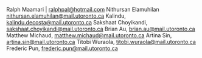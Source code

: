 Ralph Maamari | ralphpal@hotmail.com
Nithursan Elamuhilan nithursan.elamuhilan@mail.utoronto.ca
Kalindu, kalindu.decosta@mail.utoronto.ca
Sakshaat Choyikandi, sakshaat.choyikandi@mail.utoronto.ca
Brian Au, brian.au@mail.utoronto.ca
Matthew Michaud, matthew.michaud@mail.utoronto.ca
Artina Sin, artina.sin@mail.utoronto.ca
Titobi Wuraola, titobi.wuraola@mail.utoronto.ca
Frederic Pun, frederic.pun@mail.utoronto.ca
